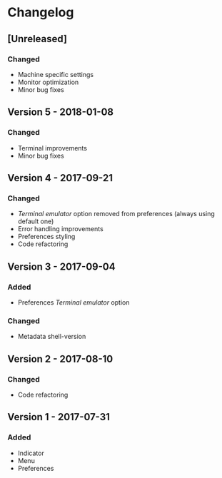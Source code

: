 # Changelog

## [Unreleased]
### Changed
- Machine specific settings
- Monitor optimization
- Minor bug fixes

## Version 5 - 2018-01-08
### Changed
- Terminal improvements
- Minor bug fixes

## Version 4 - 2017-09-21
### Changed
- _Terminal emulator_ option removed from preferences (always using default one)
- Error handling improvements
- Preferences styling
- Code refactoring

## Version 3 - 2017-09-04
### Added
- Preferences _Terminal emulator_ option
### Changed
- Metadata shell-version

## Version 2 - 2017-08-10
### Changed
- Code refactoring

## Version 1 - 2017-07-31
### Added
- Indicator
- Menu
- Preferences
